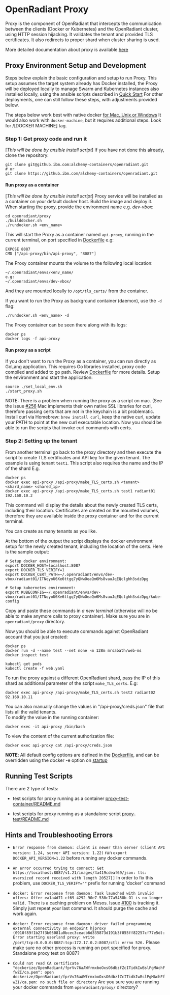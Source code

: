 # OpenRadiant Proxy
Proxy is the component of OpenRadiant that intercepts the communication between
the clients (Docker or Kubernetes) and the OpenRadiant cluster, using HTTP session
hijacking. It validates the tenant and provided TLS certificates.
It also redirects to proper shard when cluster sharing is used.

More detailed documentation about proxy is available [here](../docs/proxy.md)

## Proxy Environment Setup and Development
Steps below explain the basic configuration and setup to run Proxy. This setup
assumes the target system already has Docker installed, the Proxy will be deployed
locally to manage Swarm and Kubernetes instances also installed locally, using
the ansible scripts described in [Quick Start](../README.md#quick-start)
For other deployments, one can still follow these steps, with adjustments provided below.

The steps below work best with native docker [for Mac, Unix or Windows](http://www.docker.com/products/overview)
It would also work with `docker-machine`, but it requires additional steps. Look
for /[DOCKER MACHINE] tag.

### Step 1: Get proxy code and run it
[*This will be done by ansible install script*]
If you have not done this already, clone the repository:

```
git clone git@github.ibm.com:alchemy-containers/openradiant.git
# or
git clone https://github.ibm.com/alchemy-containers/openradiant.git
```

#### Run proxy as a container
[*This will be done by ansible install script*]
Proxy service will be installed as a container on your default docker host.
Build the image and deploy it. When starting the proxy, provide the environment
name e.g. _dev-vbox_:
```
cd openradiant/proxy
./builddocker.sh
./rundocker.sh <env_name>
```

This will start the Proxy as a container named `api-proxy`, running in the current
terminal, on port specified in [Dockerfile](dockerize/Dockerfile) e.g:
```
EXPOSE 8087
CMD ["/api-proxy/bin/api-proxy", "8087"]
```

The Proxy container mounts the volume to the following local location:
```
~/.openradiant/envs/<env_name/
e.g:
~/.openradiant/envs/dev-vbox/
```
And they are mounted locally to `/opt/tls_certs/` from the container.

If you want to run the Proxy as background container (daemon), use the `-d` flag:
```
./rundocker.sh <env_name> -d
```
The Proxy container can be seen there along with its logs:
```
docker ps
docker logs -f api-proxy
```

#### Run proxy as a script
If you don't want to run the Proxy as a container, you can run directly as GoLang
application. This requires Go libraries installed, proxy code compiled and added
to go path.
Review [Dockerfile](dockerize/Dockerfile) for more details.
Setup the environment and start the application:
```
source ./set_local_env.sh
./start_proxy.sh
```
NOTE: There is a problem when running the proxy as a script on mac. (See the 
issue [#256](https://github.ibm.com/alchemy-containers/openradiant/issues/256) Mac implements
their own native SSL libraries for curl, therefore passing certs that are not
in the keychain is a bit problematic. Install curl via Homebrew:
`brew install curl`, keep the native curl, update your PATH to point at the new
curl executable location. Now you should be able to run the scripts that invoke
curl commands with certs.



### Step 2: Setting up the tenant
From another terminal go back to the proxy directory and then execute the script
to create TLS certificates and API key for the given tenant. The example is
using tenant `test1`. This script also requires the name and the IP of the shard
E.g.
```
docker ps
docker exec api-proxy /api-proxy/make_TLS_certs.sh <tenant> <shard_name> <shared_ip>
docker exec api-proxy /api-proxy/make_TLS_certs.sh test1 radiant01 192.168.10.2
```

This command will display the details about the newly created TLS certs, including
their location. Certificates are created on the mounted volumes, therefore they
are available inside the proxy container and for the current terminal.

You can create as many tenants as you like.

At the bottom of the output the script displays the docker environment setup for
the newly created tenant, including the location of the certs. Here is the sample
output:
```
# Setup docker environment:
export DOCKER_HOST=localhost:8087
export DOCKER_TLS_VERIFY=1
export DOCKER_CERT_PATH=~/.openradiant/envs/dev-vbox/radiant01/ITNqyoU6Xe6ttgq7yQNwOeaQm6Ms8vauJqEQclghh3sdzDpg

# Setup kubernetes environment:
export KUBECONFIG=~/.openradiant/envs/dev-vbox/radiant01/ITNqyoU6Xe6ttgq7yQNwOeaQm6Ms8vauJqEQclghh3sdzDpg/kube-config
```
Copy and paste these commands in *a new terminal* (otherwise will no be able to
  make anymore calls to proxy container). Make sure you are in
`openradiant/proxy` directory.

Now you should be able to execute commands against OpenRadiant account that you
just created:

```
docker ps
docker run -d --name test --net none -m 128m mrsabath/web-ms
docker inspect test

kubectl get pods
kubectl create -f web.yaml
```
To run the proxy against a different OpenRadiant shard, pass the IP of this shard
as additional parameter of the script `make_TLS_certs`. E.g:
```
docker exec api-proxy /api-proxy/make_TLS_certs.sh test2 radiant02 92.168.10.11
```

You can also manually change the values in "/api-proxy/creds.json" file that lists
all the valid tenants.  
To modify the value in the running container:
```
docker exec -it api-proxy /bin/bash
```

To view the content of the current authorization file:
```
docker exec api-proxy cat /api-proxy/creds.json
```


**NOTE**: All default config options are defined in the [Dockerfile](dockerize/Dockerfile),
and can be overridden using the docker -e option on [startup](rundocker.sh)

## Running Test Scripts
There are 2 type of tests:

* test scripts for proxy running as a container [proxy-test-container/README.md](proxy-test-container/README.md)

* test scripts for proxy running as a standalone script [proxy-test/README.md](proxy-test/README.md)


## Hints and Troubleshooting Errors

 * `Error response from daemon: client is newer than server (client API version: 1.24, server API version: 1.22)`
 run `export DOCKER_API_VERSION=1.22` before running any docker commands.

 * `An error occurred trying to connect: Get https://localhost:8087/v1.21/images/4a419cdeaf69/json: tls: oversized record received with length 20527[]`
 In order to fix this problem, use `DOCKER_TLS_VERIFY=""` prefix for running 'docker' command

 * `docker: Error response from daemon: Task launched with invalid offers: Offer ea1a4d71-cf69-4292-90e7-530c77a5458b-O1 is no longer valid.`
 There is a caching problem on Mesos. Issue [#100](https://github.ibm.com/alchemy-containers/openradiant/issues/100)
 is tracking it. Simply just repeat your last command. It should purge the cache
 and work again.

 * `docker: Error response from daemon: driver failed programming external connectivity on endpoint hjproxy (0910f89f1b27f3b05081a0bcec3ceadb6d335873d191b3f055ff82257cf77e5d): Error starting userland proxy: write /port/tcp:0.0.0.0:8087:tcp:172.17.0.2:8087/ctl: errno 526.` Please make sure no
 other process is running on port specified for proxy. Standalone proxy test on 8087?

  * `Could not read CA certificate "dockerize/OpenRadiant/fprVv76aAWfrmxboOxsO6dbzfZcITidkIwBslPgMAchFfwZI/ca.pem": open dockerize/OpenRadiant/fprVv76aAWfrmxboOxsO6dbzfZcITidkIwBslPgMAchFfwZI/ca.pem: no such file or directory`
  Are you sure you are running your docker commands from `openradiant/proxy/`
  directory?
